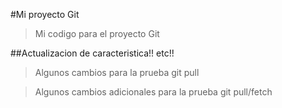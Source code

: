 #Mi proyecto Git

>Mi codigo para el proyecto Git

##Actualizacion de caracteristica!! etc!!

>Algunos cambios para la prueba git pull

>Algunos cambios adicionales para la prueba git pull/fetch
